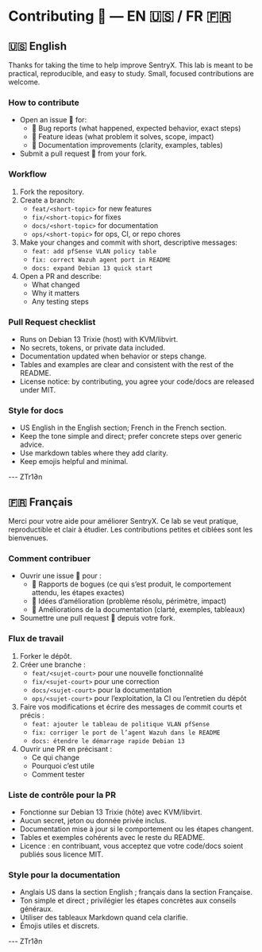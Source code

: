 # Contributing 🤝 — EN 🇺🇸 / FR 🇫🇷

## 🇺🇸 English

Thanks for taking the time to help improve SentryX. This lab is meant to be practical, reproducible, and easy to study. Small, focused contributions are welcome.

### How to contribute
- Open an issue 📝 for:
  - 🐛 Bug reports (what happened, expected behavior, exact steps)
  - 🌟 Feature ideas (what problem it solves, scope, impact)
  - 📝 Documentation improvements (clarity, examples, tables)
- Submit a pull request 🔄 from your fork.

### Workflow
1. Fork the repository.
2. Create a branch:
   - `feat/<short-topic>` for new features  
   - `fix/<short-topic>` for fixes  
   - `docs/<short-topic>` for documentation  
   - `ops/<short-topic>` for ops, CI, or repo chores
3. Make your changes and commit with short, descriptive messages:
   - `feat: add pfSense VLAN policy table`
   - `fix: correct Wazuh agent port in README`
   - `docs: expand Debian 13 quick start`
4. Open a PR and describe:
   - What changed
   - Why it matters
   - Any testing steps

### Pull Request checklist
- Runs on Debian 13 Trixie (host) with KVM/libvirt.
- No secrets, tokens, or private data included.
- Documentation updated when behavior or steps change.
- Tables and examples are clear and consistent with the rest of the README.
- License notice: by contributing, you agree your code/docs are released under MIT.

### Style for docs
- US English in the English section; French in the French section.
- Keep the tone simple and direct; prefer concrete steps over generic advice.
- Use markdown tables where they add clarity.
- Keep emojis helpful and minimal.

---   ZTr1∂n

## 🇫🇷 Français

Merci pour votre aide pour améliorer SentryX. Ce lab se veut pratique, reproductible et clair à étudier. Les contributions petites et ciblées sont les bienvenues.

### Comment contribuer
- Ouvrir une issue 📝 pour :
  - 🐛 Rapports de bogues (ce qui s’est produit, le comportement attendu, les étapes exactes)
  - 🌟 Idées d’amélioration (problème résolu, périmètre, impact)
  - 📝 Améliorations de la documentation (clarté, exemples, tableaux)
- Soumettre une pull request 🔄 depuis votre fork.

### Flux de travail
1. Forker le dépôt.
2. Créer une branche :
   - `feat/<sujet-court>` pour une nouvelle fonctionnalité  
   - `fix/<sujet-court>` pour une correction  
   - `docs/<sujet-court>` pour la documentation  
   - `ops/<sujet-court>` pour l’exploitation, la CI ou l’entretien du dépôt
3. Faire vos modifications et écrire des messages de commit courts et précis :
   - `feat: ajouter le tableau de politique VLAN pfSense`
   - `fix: corriger le port de l’agent Wazuh dans le README`
   - `docs: étendre le démarrage rapide Debian 13`
4. Ouvrir une PR en précisant :
   - Ce qui change
   - Pourquoi c’est utile
   - Comment tester

### Liste de contrôle pour la PR
- Fonctionne sur Debian 13 Trixie (hôte) avec KVM/libvirt.
- Aucun secret, jeton ou donnée privée inclus.
- Documentation mise à jour si le comportement ou les étapes changent.
- Tables et exemples cohérents avec le reste du README.
- Licence : en contribuant, vous acceptez que votre code/docs soient publiés sous licence MIT.

### Style pour la documentation
- Anglais US dans la section English ; français dans la section Française.
- Ton simple et direct ; privilégier les étapes concrètes aux conseils généraux.
- Utiliser des tableaux Markdown quand cela clarifie.
- Émojis utiles et discrets.

--- ZTr1∂n
